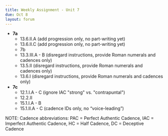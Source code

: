 ```yaml
---
title: Weekly Assignment - Unit 7
due: Oct 8
layout: forum
---
```


- **7a**
    - 13.6.II.A (add progression only, no part-writing yet)
    - 13.6.II.C  (add progression only, no part-writing yet)
    - 7b
    - 13.3.III.A - B (disregard instructions, provide Roman numerals and cadences only)
    - 13.5.II (disregard instructions, provide Roman numerals and cadences only)
    - 13.6.I (disregard instructions, provide Roman numerals and cadences only)
- **7c**
    - 12.1.I.A - C (ignore IAC "strong" vs. "contrapuntal")
    - 12.2.II
    - 15.1.I.A - B
    - 15.1.II.A - C (cadence IDs only, no “voice-leading”)

NOTE: Cadence abbreviations: PAC = Perfect Authentic Cadence, IAC = Imperfect Authentic Cadence, HC = Half Cadence, DC = Deceptive Cadence